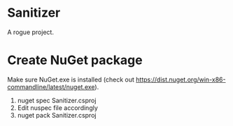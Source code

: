 # Sanitizer

A rogue project.

# Create NuGet package

Make sure NuGet.exe is installed (check out https://dist.nuget.org/win-x86-commandline/latest/nuget.exe).

1. nuget spec Sanitizer.csproj
2. Edit nuspec file accordingly 
3. nuget pack Sanitizer.csproj
